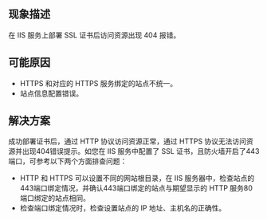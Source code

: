 ## 现象描述
在 IIS 服务上部署 SSL 证书后访问资源出现 404 报错。

## 可能原因
- HTTPS 和对应的 HTTPS 服务绑定的站点不统一。
- 站点信息配置错误。

## 解决方案
成功部署证书后，通过 HTTP 协议访问资源正常，通过 HTTPS 协议无法访问资源并出现404错误提示。如您在 IIS 服务中配置了 SSL 证书，且防火墙开启了443端口，可参考以下两个方面排查问题：
- HTTP 和 HTTPS 可以设置不同的网站根目录，在 IIS 服务器中，检查站点的443端口绑定情况，并确认443端口绑定的站点与期望显示的 HTTP 服务80端口绑定的站点相同。
- 检查端口绑定情况时，检查设置站点的 IP 地址、主机名的正确性。



